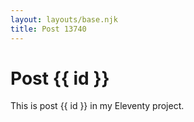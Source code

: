 ```yaml
---
layout: layouts/base.njk
title: Post 13740
---
```


# Post {{ id }}

This is post {{ id }} in my Eleventy project.

